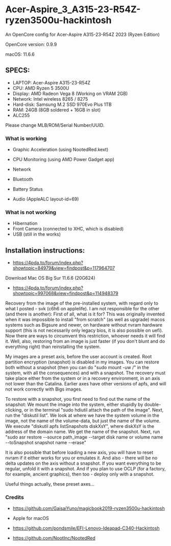 # Acer-Aspire_3_A315-23-R54Z-ryzen3500u-hackintosh



An OpenCore config for Acer-Aspire A315-23-R54Z 2023 (Ryzen Edition)

OpenCore version: 0.9.9

macOS: 11.6.6

## SPECS:
- LAPTOP: Acer-Aspire A315-23-R54Z
- CPU: AMD Ryzen 5 3500U
- Display: AMD Radeon Vega 8 (Working on VRAM 2GB)
- Network: Intel wireless 8265 / 8275
- Hard-disk: Samsung M.2 SSD 970Evo Plus 1TB
- RAM: 24GB (8GB soldered + 16GB in slot)
- ALC255

Please change MLB/ROM/Serial Number/UUID.

### What is working

- Graphic Acceleration (using NootedRed.kext)

* CPU Monitoring (using AMD Power Gadget app)

* Network

* Bluetooth

* Battery Status

* Audio (AppleALC layout-id=69)

### What is not working

* Hibernation
* Front Camera (connected to XHC, which is disabled)
* USB (still in the works)

## Installation instructions:

* https://4pda.to/forum/index.php?showtopic=84979&view=findpost&p=117964707

Download Mac OS Big Sur 11.6.6 (20G624)
* https://4pda.to/forum/index.php?showtopic=997068&view=findpost&p=114948379

Recovery from the image of the pre-installed system, with regard only to what I posted - svk (c6h6 on applelife).
I am not responsible for the other (and there is another):
First of all, what is it for? This was originally invented when it was impossible to install "from scratch" (as well as upgrade) macos systems such as Bigsure and newer, on hardware without nvram hardware support (this is not necessarily only legacy bios, it is also possible on uefi). Now there are ways to circumvent this restriction, whoever needs it will find it. Well, also, restoring from an image is just faster (if you don't blunt and do everything right) than reinstalling the system.

My images are a preset axis, before the user account is created. Root partition encryption (snapshot) is disabled in my images. You can restore both without a snapshot (then you can do "sudo mount -uw /" in the system, with all the consequences) and with a snapshot. The recovery must take place either from the system or in a recovery environment, in an axis not lower than the Catalina. Earlier axes have other versions of apfs, and will not work correctly with Bigs images.

To restore with a snapshot, you first need to find out the name of the snapshot:
We mount the image into the system, either stupidly by double-clicking, or in the terminal "sudo hdiutil attach the path of the image". Next, run the "diskutil list".
We look at where we have the system volume in the image, not the name of the volume-data, but just the name of the volume. We execute "diskutil apfs listSnapshots diskXsY", where diskXsY is the address of the domain name. We get the name of the snapshot.
Next, run "sudo asr restore --source path_image --target disk name or volume name --toSnapshot snapshot name --erase"

It is also possible that before loading a new axis, you will have to reset nvram if it either works for you or emulates it.
And also - there will be no delta updates on the axis without a snapshot. If you want everything to be regular, unfold it with a snapshot. And if you plan to use OCLP (for a factory, for example, ancient graphics), then too - deploy only with a snapshot.

Useful things actually, these preset axes...

### Credits

* https://github.com/GaisaiYuno/magicbook2019-ryzen3500u-hackintosh

* Apple for macOS

* https://github.com/pondsmile/EFI-Lenovo-Ideapad-C340-Hackintosh

* https://github.com/NootInc/NootedRed




